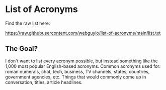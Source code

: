 # List of Acronyms

Find the raw list here:

https://raw.githubusercontent.com/webguyio/list-of-acronyms/main/list.txt

## The Goal?

I don't want to list every acronym possible, but instead something like the 1,000 most popular English-based acronyms. Common acronyms used for: roman numerals, chat, tech, business, TV channels, states, countries, government agencies, etc. Things that would commonly come up in conversation, titles, article headlines.
